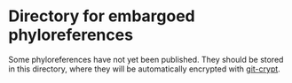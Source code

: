 # Directory for embargoed phyloreferences

Some phyloreferences have not yet been published. They should be stored in this
directory, where they will be automatically encrypted with [git-crypt].

[git-crypt]: https://www.agwa.name/projects/git-crypt/
